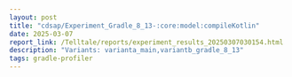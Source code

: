 ```yaml
---
layout: post
title: "cdsap/Experiment_Gradle_8_13-:core:model:compileKotlin"
date: 2025-03-07
report_link: /Telltale/reports/experiment_results_20250307030154.html
description: "Variants: varianta_main,variantb_gradle_8_13"
tags: gradle-profiler
---
```

